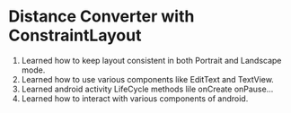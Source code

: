 # Distance Converter with ConstraintLayout

1. Learned how to keep layout consistent in both Portrait and Landscape mode.  
2. Learned how to use various components like EditText and TextView.  
3. Learned android activity LifeCycle methods lile onCreate onPause...  
4. Learned how to interact with various components of android.  
